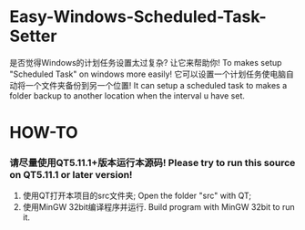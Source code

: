 # Easy-Windows-Scheduled-Task-Setter
是否觉得Windows的计划任务设置太过复杂? 让它来帮助你! To makes setup "Scheduled Task" on windows more easily!
它可以设置一个计划任务使电脑自动将一个文件夹备份到另一个位置! It can setup a scheduled task to makes a folder backup to another location when the interval u have set.

# HOW-TO
### 请尽量使用QT5.11.1+版本运行本源码! Please try to run this source on QT5.11.1 or later version!
1. 使用QT打开本项目的src文件夹; Open the folder "src" with QT;
2. 使用MinGW 32bit编译程序并运行. Build program with MinGW 32bit to run it.
